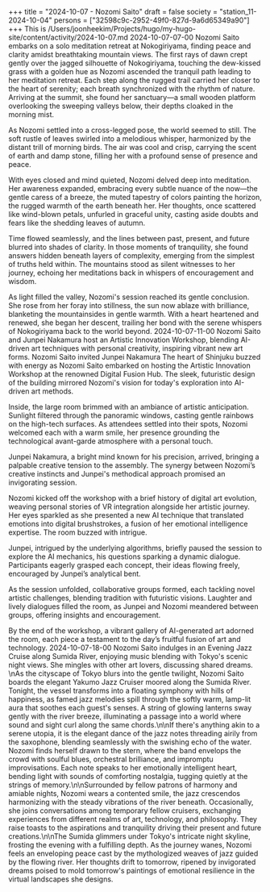 +++
title = "2024-10-07 - Nozomi Saito"
draft = false
society = "station_11-2024-10-04"
persons = ["32598c9c-2952-49f0-827d-9a6d65349a90"]
+++
This is /Users/joonheekim/Projects/hugo/my-hugo-site/content/activity/2024-10-07.md
2024-10-07-07-00
Nozomi Saito embarks on a solo meditation retreat at Nokogiriyama, finding peace and clarity amidst breathtaking mountain views.
The first rays of dawn crept gently over the jagged silhouette of Nokogiriyama, touching the dew-kissed grass with a golden hue as Nozomi ascended the tranquil path leading to her meditation retreat. Each step along the rugged trail carried her closer to the heart of serenity; each breath synchronized with the rhythm of nature. Arriving at the summit, she found her sanctuary—a small wooden platform overlooking the sweeping valleys below, their depths cloaked in the morning mist.

As Nozomi settled into a cross-legged pose, the world seemed to still. The soft rustle of leaves swirled into a melodious whisper, harmonized by the distant trill of morning birds. The air was cool and crisp, carrying the scent of earth and damp stone, filling her with a profound sense of presence and peace.

With eyes closed and mind quieted, Nozomi delved deep into meditation. Her awareness expanded, embracing every subtle nuance of the now—the gentle caress of a breeze, the muted tapestry of colors painting the horizon, the rugged warmth of the earth beneath her. Her thoughts, once scattered like wind-blown petals, unfurled in graceful unity, casting aside doubts and fears like the shedding leaves of autumn.

Time flowed seamlessly, and the lines between past, present, and future blurred into shades of clarity. In those moments of tranquility, she found answers hidden beneath layers of complexity, emerging from the simplest of truths held within. The mountains stood as silent witnesses to her journey, echoing her meditations back in whispers of encouragement and wisdom.

As light filled the valley, Nozomi's session reached its gentle conclusion. She rose from her foray into stillness, the sun now ablaze with brilliance, blanketing the mountainsides in gentle warmth. With a heart heartened and renewed, she began her descent, trailing her bond with the serene whispers of Nokogiriyama back to the world beyond.
2024-10-07-11-00
Nozomi Saito and Junpei Nakamura host an Artistic Innovation Workshop, blending AI-driven art techniques with personal creativity, inspiring vibrant new art forms.
Nozomi Saito invited Junpei Nakamura
The heart of Shinjuku buzzed with energy as Nozomi Saito embarked on hosting the Artistic Innovation Workshop at the renowned Digital Fusion Hub. The sleek, futuristic design of the building mirrored Nozomi's vision for today's exploration into AI-driven art methods.

Inside, the large room brimmed with an ambiance of artistic anticipation. Sunlight filtered through the panoramic windows, casting gentle rainbows on the high-tech surfaces. As attendees settled into their spots, Nozomi welcomed each with a warm smile, her presence grounding the technological avant-garde atmosphere with a personal touch.

Junpei Nakamura, a bright mind known for his precision, arrived, bringing a palpable creative tension to the assembly. The synergy between Nozomi’s creative instincts and Junpei's methodical approach promised an invigorating session.

Nozomi kicked off the workshop with a brief history of digital art evolution, weaving personal stories of VR integration alongside her artistic journey. Her eyes sparkled as she presented a new AI technique that translated emotions into digital brushstrokes, a fusion of her emotional intelligence expertise. The room buzzed with intrigue.

Junpei, intrigued by the underlying algorithms, briefly paused the session to explore the AI mechanics, his questions sparking a dynamic dialogue. Participants eagerly grasped each concept, their ideas flowing freely, encouraged by Junpei’s analytical bent.

As the session unfolded, collaborative groups formed, each tackling novel artistic challenges, blending tradition with futuristic visions. Laughter and lively dialogues filled the room, as Junpei and Nozomi meandered between groups, offering insights and encouragement.

By the end of the workshop, a vibrant gallery of AI-generated art adorned the room, each piece a testament to the day’s fruitful fusion of art and technology.
2024-10-07-18-00
Nozomi Saito indulges in an Evening Jazz Cruise along Sumida River, enjoying music blending with Tokyo's scenic night views. She mingles with other art lovers, discussing shared dreams.
\nAs the cityscape of Tokyo blurs into the gentle twilight, Nozomi Saito boards the elegant Yakumo Jazz Cruiser moored along the Sumida River. Tonight, the vessel transforms into a floating symphony with hills of happiness, as famed jazz melodies spill through the softly warm, lamp-lit aura that soothes each guest's senses. A string of glowing lanterns sway gently with the river breeze, illuminating a passage into a world where sound and sight curl along the same chords.\n\nIf there's anything akin to a serene utopia, it is the elegant dance of the jazz notes threading airily from the saxophone, blending seamlessly with the swishing echo of the water. Nozomi finds herself drawn to the stern, where the band envelops the crowd with soulful blues, orchestral brilliance, and impromptu improvisations. Each note speaks to her emotionally intelligent heart, bending light with sounds of comforting nostalgia, tugging quietly at the strings of memory.\n\nSurrounded by fellow patrons of harmony and amiable nights, Nozomi wears a contented smile, the jazz crescendos harmonizing with the steady vibrations of the river beneath. Occasionally, she joins conversations among temporary fellow cruisers, exchanging experiences from different realms of art, technology, and philosophy. They raise toasts to the aspirations and tranquility driving their present and future creations.\n\nThe Sumida glimmers under Tokyo's intricate night skyline, frosting the evening with a fulfilling depth. As the journey wanes, Nozomi feels an enveloping peace cast by the mythologized weaves of jazz guided by the flowing river. Her thoughts drift to tomorrow, ripened by invigorated dreams poised to mold tomorrow's paintings of emotional resilience in the virtual landscapes she designs.
